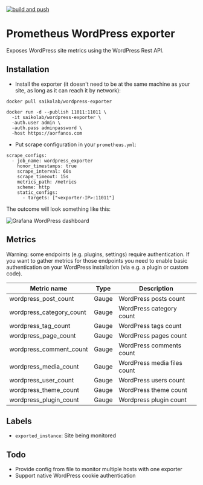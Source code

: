 [![build and push](https://github.com/aorfanos/wordpress-exporter/actions/workflows/build-and-deploy.yaml/badge.svg)](https://github.com/aorfanos/wordpress-exporter/actions/workflows/build-and-deploy.yaml)

# Prometheus WordPress exporter

Exposes WordPress site metrics using the WordPress Rest API.

## Installation

- Install the exporter (it doesn't need to be at the same machine as your site, as long as it can reach it by network): 

```console
docker pull saikolab/wordpress-exporter

docker run -d --publish 11011:11011 \
  -it saikolab/wordpress-exporter \
  -auth.user admin \
  -auth.pass adminpassword \
  -host https://aorfanos.com
```

- Put scrape configuration in your `prometheus.yml`:

```
scrape_configs:
  - job_name: wordpress_exporter
    honor_timestamps: true
    scrape_interval: 60s
    scrape_timeout: 15s
    metrics_path: /metrics
    scheme: http
    static_configs:
      - targets: ["<exporter-IP>:11011"]
```

The outcome will look something like this:

![Grafana WordPress dashboard](https://i.imgur.com/e5A6UnM.png)

## Metrics

Warning: some endpoints (e.g. plugins, settings) require authentication. 
If you want to gather metrics for those endpoints you need to enable basic authentication on your
WordPress installation (via e.g. a plugin or custom code).

| Metric name              | Type  | Description                 |
|--------------------------|-------|-----------------------------|
| wordpress_post_count     | Gauge |    WordPress posts count    |
| wordpress_category_count | Gauge |   WordPress category count  |
| wordpress_tag_count      | Gauge |     WordPress tags count    |
| wordpress_page_count     | Gauge |    WordPress pages count    |
| wordpress_comment_count  | Gauge |   WordPress comments count  |
| wordpress_media_count    | Gauge | WordPress media files count |
| wordpress_user_count     | Gauge |    WordPress users count    |
| wordpress_theme_count    | Gauge |    WordPress theme count    |
| wordpress_plugin_count   | Gauge |    Wordpress plugin count   |

## Labels

- `exported_instance`: Site being monitored

## Todo 

- Provide config from file to monitor multiple hosts with one exporter
- Support native WordPress cookie authentication
